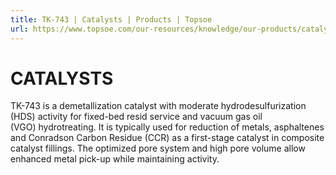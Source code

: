 ```yaml
---
title: TK-743 | Catalysts | Products | Topsoe
url: https://www.topsoe.com/our-resources/knowledge/our-products/catalysts/tk-743#main-content
---
```


# CATALYSTS

TK-743 is a demetallization catalyst with moderate hydrodesulfurization (HDS) activity for fixed-bed resid service and vacuum gas oil (VGO) hydrotreating. It is typically used for reduction of metals, asphaltenes and Conradson Carbon Residue (CCR) as a first-stage catalyst in composite catalyst fillings. The optimized pore system and high pore volume allow enhanced metal pick-up while maintaining activity.